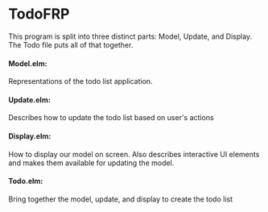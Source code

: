 # TodoFRP

This program is split into three distinct parts: Model, Update, and Display.
The Todo file puts all of that together.

#### Model.elm:
Representations of the todo list application.

#### Update.elm:
Describes how to update the todo list based on user's actions

#### Display.elm:
How to display our model on screen. Also describes interactive UI
elements and makes them available for updating the model.

#### Todo.elm:
Bring together the model, update, and display to create the todo list

